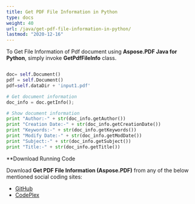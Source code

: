 ```yaml
---
title: Get PDF File Information in Python
type: docs
weight: 40
url: /java/get-pdf-file-information-in-python/
lastmod: "2020-12-16"
---
```


To Get File Information of Pdf document using **Aspose.PDF Java for Python**, simply invoke **GetPdfFileInfo** class.

```python

doc= self.Document()
pdf = self.Document()
pdf=self.dataDir + 'input1.pdf'

# Get document information
doc_info = doc.getInfo();

# Show document information
print "Author:-" + str(doc_info.getAuthor())
print "Creation Date:-" + str(doc_info.getCreationDate())
print "Keywords:-" + str(doc_info.getKeywords())
print "Modify Date:-" + str(doc_info.getModDate())
print "Subject:-" + str(doc_info.getSubject())
print "Title:-" + str(doc_info.getTitle())
```

**Download Running Code

Download **Get PDF File Information (Aspose.PDF)** from any of the below mentioned social coding sites:

- [GitHub](https://github.com/aspose-pdf/Aspose.PDF-for-Java/blob/master/Plugins/Aspose_Pdf_Java_for_Python/test/WorkingWithDocumentObject/GetPdfFileInfo/GetPdfFileInfo.py)
- [CodePlex](http://asposepdfjavapython.codeplex.com/SourceControl/latest#test/WorkingWithDocumentObject/GetPdfFileInfo/GetPdfFileInfo.py)
